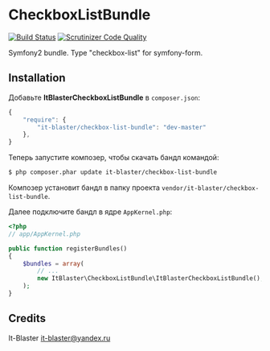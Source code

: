 CheckboxListBundle
====================

[![Build Status](https://scrutinizer-ci.com/g/it-blaster/checkbox-list-bundle/badges/build.png?b=master)](https://scrutinizer-ci.com/g/it-blaster/checkbox-list-bundle/build-status/master) [![Scrutinizer Code Quality](https://scrutinizer-ci.com/g/it-blaster/checkbox-list-bundle/badges/quality-score.png?b=master)](https://scrutinizer-ci.com/g/it-blaster/checkbox-list-bundle/?branch=master)

Symfony2 bundle. Type "checkbox-list" for symfony-form.

Installation
------------

Добавьте <b>ItBlasterCheckboxListBundle</b> в `composer.json`:

```js
{
    "require": {
        "it-blaster/checkbox-list-bundle": "dev-master"
	},
}
```

Теперь запустите композер, чтобы скачать бандл командой:

``` bash
$ php composer.phar update it-blaster/checkbox-list-bundle
```

Композер установит бандл в папку проекта `vendor/it-blaster/checkbox-list-bundle`.

Далее подключите бандл в ядре `AppKernel.php`:

``` php
<?php
// app/AppKernel.php

public function registerBundles()
{
    $bundles = array(
        // ...
        new ItBlaster\CheckboxListBundle\ItBlasterCheckboxListBundle(),
    );
}
```

Credits
-------

It-Blaster <it-blaster@yandex.ru>